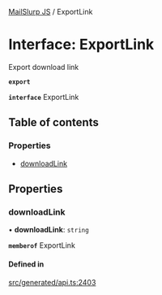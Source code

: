 [MailSlurp JS](../README.md) / ExportLink

# Interface: ExportLink

Export download link

**`export`**

**`interface`** ExportLink

## Table of contents

### Properties

- [downloadLink](ExportLink.md#downloadlink)

## Properties

### downloadLink

• **downloadLink**: `string`

**`memberof`** ExportLink

#### Defined in

[src/generated/api.ts:2403](https://github.com/mailslurp/mailslurp-client/blob/5a5ba59/src/generated/api.ts#L2403)
